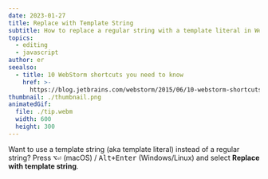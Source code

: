 ```yaml
---
date: 2023-01-27
title: Replace with Template String
subtitle: How to replace a regular string with a template literal in WebStorm.
topics:
  - editing
  - javascript
author: er
seealso:
  - title: 10 WebStorm shortcuts you need to know
    href: >-
      https://blog.jetbrains.com/webstorm/2015/06/10-webstorm-shortcuts-you-need-to-know/
thumbnail: ./thumbnail.png
animatedGif:
  file: ./tip.webm
  width: 600
  height: 300
---
```


Want to use a template string (aka template literal) instead of a regular string? Press <kbd>⌥⏎</kbd> (macOS) / <kbd>Alt+Enter</kbd> (Windows/Linux) and select **Replace with template string**.
